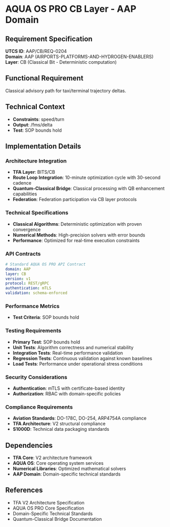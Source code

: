# AQUA OS PRO CB Layer - AAP Domain

## Requirement Specification

**UTCS ID**: AAP/CB/REQ-0204  
**Domain**: AAP (AIRPORTS-PLATFORMS-AND-HYDROGEN-ENABLERS)  
**Layer**: CB (Classical Bit - Deterministic computation)  

## Functional Requirement

Classical advisory path for taxi/terminal trajectory deltas.

## Technical Context

- **Constraints**: speed/turn
- **Output**: /fms/delta
- **Test**: SOP bounds hold


## Implementation Details

### Architecture Integration
- **TFA Layer**: BITS/CB
- **Route Loop Integration**: 10-minute optimization cycle with 30-second cadence
- **Quantum-Classical Bridge**: Classical processing with QB enhancement capabilities
- **Federation**: Federation participation via CB layer protocols

### Technical Specifications

- **Classical Algorithms**: Deterministic optimization with proven convergence
- **Numerical Methods**: High-precision solvers with error bounds
- **Performance**: Optimized for real-time execution constraints

### API Contracts


```yaml
# Standard AQUA OS PRO API Contract
domain: AAP
layer: CB
version: v1
protocol: REST/gRPC
authentication: mTLS
validation: schema-enforced
```

### Performance Metrics

- **Test Criteria**: SOP bounds hold

### Testing Requirements

- **Primary Test**: SOP bounds hold
- **Unit Tests**: Algorithm correctness and numerical stability
- **Integration Tests**: Real-time performance validation
- **Regression Tests**: Continuous validation against known baselines
- **Load Tests**: Performance under operational stress conditions

### Security Considerations

- **Authentication**: mTLS with certificate-based identity
- **Authorization**: RBAC with domain-specific policies

### Compliance Requirements

- **Aviation Standards**: DO-178C, DO-254, ARP4754A compliance
- **TFA Architecture**: V2 structural compliance
- **S1000D**: Technical data packaging standards

## Dependencies

- **TFA Core**: V2 architecture framework
- **AQUA OS**: Core operating system services
- **Numerical Libraries**: Optimized mathematical solvers
- **AAP Domain**: Domain-specific technical standards

## References

- TFA V2 Architecture Specification
- AQUA OS PRO Core Specification
- Domain-Specific Technical Standards
- Quantum-Classical Bridge Documentation
